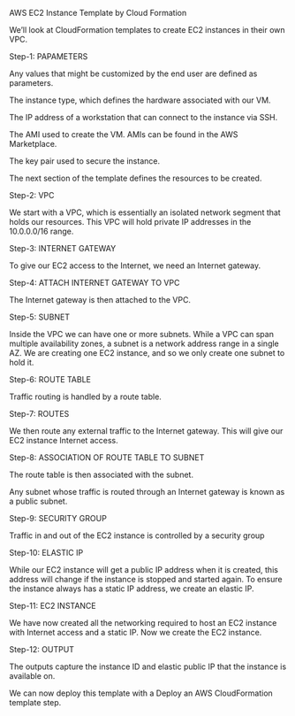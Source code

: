 AWS EC2 Instance Template by Cloud Formation

We’ll look at CloudFormation templates to create EC2 instances in their own VPC.

Step-1: PAPAMETERS

Any values that might be customized by the end user are defined as parameters.

The instance type, which defines the hardware associated with our VM.

The IP address of a workstation that can connect to the instance via SSH.

The AMI used to create the VM. AMIs can be found in the AWS Marketplace.

The key pair used to secure the instance.


The next section of the template defines the resources to be created.


Step-2: VPC

We start with a VPC, which is essentially an isolated network segment that holds our resources. This VPC will hold private IP addresses in the 10.0.0.0/16 range.


Step-3: INTERNET GATEWAY

To give our EC2 access to the Internet, we need an Internet gateway.


Step-4: ATTACH INTERNET GATEWAY TO VPC

The Internet gateway is then attached to the VPC.


Step-5: SUBNET

Inside the VPC we can have one or more subnets. While a VPC can span multiple availability zones, a subnet is a network address range in a single AZ. We are creating one EC2 instance, and so we only create one subnet to hold it.


Step-6: ROUTE TABLE

Traffic routing is handled by a route table.


Step-7: ROUTES

We then route any external traffic to the Internet gateway. This will give our EC2 instance Internet access.


Step-8: ASSOCIATION OF ROUTE TABLE TO SUBNET

The route table is then associated with the subnet. 

Any subnet whose traffic is routed through an Internet gateway is known as a public subnet.


Step-9: SECURITY GROUP

Traffic in and out of the EC2 instance is controlled by a security group


Step-10: ELASTIC IP

While our EC2 instance will get a public IP address when it is created, this address will change if the instance is stopped and started again. To ensure the instance always has a static IP address, we create an elastic IP.


Step-11: EC2 INSTANCE 

We have now created all the networking required to host an EC2 instance with Internet access and a static IP. Now we create the EC2 instance.


Step-12: OUTPUT

The outputs capture the instance ID and elastic public IP that the instance is available on.


We can now deploy this template with a Deploy an AWS CloudFormation template step.
